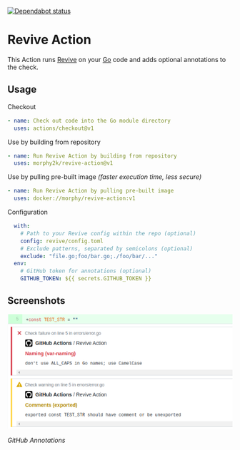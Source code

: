 [![Dependabot status](https://api.dependabot.com/badges/status?host=github&repo=morphy2k/revive-action)](https://dependabot.com/)

# Revive Action
This Action runs [Revive](https://github.com/mgechev/revive) on your [Go](https://golang.org/) code and adds optional annotations to the check.

## Usage

Checkout
```YAML
- name: Check out code into the Go module directory
  uses: actions/checkout@v1
```
Use by building from repository
```YAML
- name: Run Revive Action by building from repository
  uses: morphy2k/revive-action@v1
```
Use by pulling pre-built image *(faster execution time, less secure)*
```YAML
- name: Run Revive Action by pulling pre-built image
  uses: docker://morphy/revive-action:v1
```
Configuration
```YAML
  with:
    # Path to your Revive config within the repo (optional)
    config: revive/config.toml
    # Exclude patterns, separated by semicolons (optional)
    exclude: "file.go;foo/bar.go;./foo/bar/..."
  env:
    # GitHub token for annotations (optional)
    GITHUB_TOKEN: ${{ secrets.GITHUB_TOKEN }}
```

## Screenshots

![Screenshot of annotations](screenshot.png)

*GitHub Annotations*
